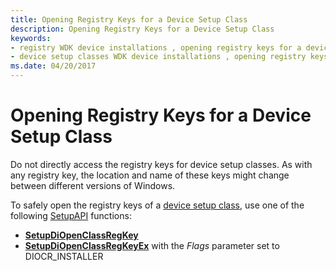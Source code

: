 ```yaml
---
title: Opening Registry Keys for a Device Setup Class
description: Opening Registry Keys for a Device Setup Class
keywords:
- registry WDK device installations , opening registry keys for a device setup class
- device setup classes WDK device installations , opening registry keys
ms.date: 04/20/2017
---
```


# Opening Registry Keys for a Device Setup Class


Do not directly access the registry keys for device setup classes. As with any registry key, the location and name of these keys might change between different versions of Windows.

To safely open the registry keys of a [device setup class](./overview-of-device-setup-classes.md), use one of the following [SetupAPI](setupapi.md) functions:

-   [**SetupDiOpenClassRegKey**](/windows/win32/api/setupapi/nf-setupapi-setupdiopenclassregkey)
-   [**SetupDiOpenClassRegKeyEx**](/windows/win32/api/setupapi/nf-setupapi-setupdiopenclassregkeyexa) with the *Flags* parameter set to DIOCR_INSTALLER

 

